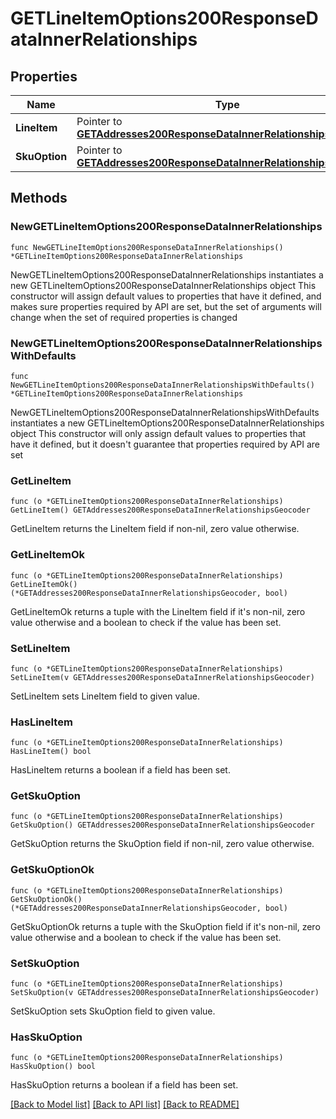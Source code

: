 # GETLineItemOptions200ResponseDataInnerRelationships

## Properties

Name | Type | Description | Notes
------------ | ------------- | ------------- | -------------
**LineItem** | Pointer to [**GETAddresses200ResponseDataInnerRelationshipsGeocoder**](GETAddresses200ResponseDataInnerRelationshipsGeocoder.md) |  | [optional] 
**SkuOption** | Pointer to [**GETAddresses200ResponseDataInnerRelationshipsGeocoder**](GETAddresses200ResponseDataInnerRelationshipsGeocoder.md) |  | [optional] 

## Methods

### NewGETLineItemOptions200ResponseDataInnerRelationships

`func NewGETLineItemOptions200ResponseDataInnerRelationships() *GETLineItemOptions200ResponseDataInnerRelationships`

NewGETLineItemOptions200ResponseDataInnerRelationships instantiates a new GETLineItemOptions200ResponseDataInnerRelationships object
This constructor will assign default values to properties that have it defined,
and makes sure properties required by API are set, but the set of arguments
will change when the set of required properties is changed

### NewGETLineItemOptions200ResponseDataInnerRelationshipsWithDefaults

`func NewGETLineItemOptions200ResponseDataInnerRelationshipsWithDefaults() *GETLineItemOptions200ResponseDataInnerRelationships`

NewGETLineItemOptions200ResponseDataInnerRelationshipsWithDefaults instantiates a new GETLineItemOptions200ResponseDataInnerRelationships object
This constructor will only assign default values to properties that have it defined,
but it doesn't guarantee that properties required by API are set

### GetLineItem

`func (o *GETLineItemOptions200ResponseDataInnerRelationships) GetLineItem() GETAddresses200ResponseDataInnerRelationshipsGeocoder`

GetLineItem returns the LineItem field if non-nil, zero value otherwise.

### GetLineItemOk

`func (o *GETLineItemOptions200ResponseDataInnerRelationships) GetLineItemOk() (*GETAddresses200ResponseDataInnerRelationshipsGeocoder, bool)`

GetLineItemOk returns a tuple with the LineItem field if it's non-nil, zero value otherwise
and a boolean to check if the value has been set.

### SetLineItem

`func (o *GETLineItemOptions200ResponseDataInnerRelationships) SetLineItem(v GETAddresses200ResponseDataInnerRelationshipsGeocoder)`

SetLineItem sets LineItem field to given value.

### HasLineItem

`func (o *GETLineItemOptions200ResponseDataInnerRelationships) HasLineItem() bool`

HasLineItem returns a boolean if a field has been set.

### GetSkuOption

`func (o *GETLineItemOptions200ResponseDataInnerRelationships) GetSkuOption() GETAddresses200ResponseDataInnerRelationshipsGeocoder`

GetSkuOption returns the SkuOption field if non-nil, zero value otherwise.

### GetSkuOptionOk

`func (o *GETLineItemOptions200ResponseDataInnerRelationships) GetSkuOptionOk() (*GETAddresses200ResponseDataInnerRelationshipsGeocoder, bool)`

GetSkuOptionOk returns a tuple with the SkuOption field if it's non-nil, zero value otherwise
and a boolean to check if the value has been set.

### SetSkuOption

`func (o *GETLineItemOptions200ResponseDataInnerRelationships) SetSkuOption(v GETAddresses200ResponseDataInnerRelationshipsGeocoder)`

SetSkuOption sets SkuOption field to given value.

### HasSkuOption

`func (o *GETLineItemOptions200ResponseDataInnerRelationships) HasSkuOption() bool`

HasSkuOption returns a boolean if a field has been set.


[[Back to Model list]](../README.md#documentation-for-models) [[Back to API list]](../README.md#documentation-for-api-endpoints) [[Back to README]](../README.md)


